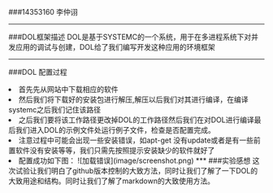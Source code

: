 ###14353160   李仲诩
***
###DOL框架描述
DOL是基于SYSTEMC的一个系统，用于在多进程系统下对并发应用的调试与创建，DOL给了我们编写开发这种应用的环境框架
***
###DOL 配置过程
<li>首先先从网站中下载相应的软件
<li>然后我们将下载好的安装包进行解压,解压以后我们对其进行编译，在编译systemc之后我们记住该路径
<li>之后我们要将该工作路径更改掉DOL的工作路径然后我们在对DOL进行编译最后我们进入DOL的示例文件处运行例子文件，检查是否配置完成。
<li>注意过程中可能会出现一些安装错误，如apt-get 没有update或者是有一些前置软件没有安装等等，我们只需先按照提示安装缺少的软件就好了
<li>配置成功如下图：
![加载错误](image/screenshot.png)
***
###实验感想
这次试验让我们明白了github版本控制的大致方法，同时让我们了解了一下DOL的大致用途和结构。同时让我们了解了markdown的大致使用方法。

